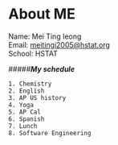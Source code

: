 # **About ME**  
Name: Mei Ting Ieong  
Email: meitingi2005@hstat.org  
School: HSTAT  

#####_**My schedule**_  
```
1. Chemistry  
2. English  
3. AP US history  
4. Yoga  
5. AP Cal  
6. Spanish  
7. Lunch  
8. Software Engineering  
